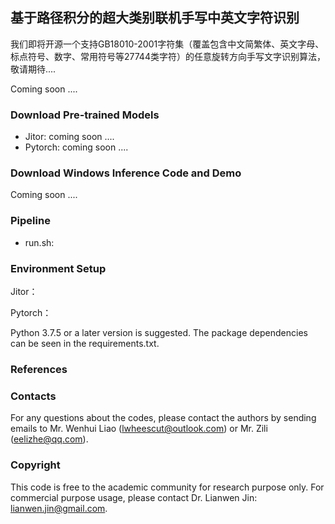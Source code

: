 
## 基于路径积分的超大类别联机手写中英文字符识别


我们即将开源一个支持GB18010-2001字符集（覆盖包含中文简繁体、英文字母、标点符号、数字、常用符号等27744类字符）的任意旋转方向手写文字识别算法，敬请期待....

Coming soon ....

### Download Pre-trained Models
- Jitor:  coming soon ....
- Pytorch: coming soon ....

### Download Windows Inference Code and Demo
Coming soon ....
 
### Pipeline 

- run.sh: 

 
### Environment Setup

Jitor：

Pytorch： 

Python 3.7.5 or a later version is suggested. The package dependencies can be seen in the requirements.txt.

### References
 

### Contacts

For any questions about the codes, please contact the authors by sending emails to Mr. Wenhui Liao (lwheescut@outlook.com) or  Mr. Zili (eelizhe@qq.com).

### Copyright

This code is free to the academic community for research purpose only. For commercial purpose usage, please contact Dr. Lianwen Jin: lianwen.jin@gmail.com.

